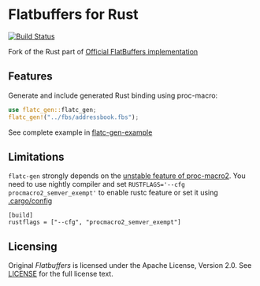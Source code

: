 Flatbuffers for Rust
========

[![Build Status](https://travis-ci.org/termoshtt/rust-flatbuffers.svg?branch=master)](https://travis-ci.org/termoshtt/rust-flatbuffers)

Fork of the Rust part of [Official FlatBuffers implementation](https://github.com/google/flatbuffers)

Features
---------
Generate and include generated Rust binding using proc-macro:

```rust
use flatc_gen::flatc_gen;
flatc_gen!("../fbs/addressbook.fbs");
```

See complete example in [flatc-gen-example](./flatc-gen-example)

Limitations
------------
`flatc-gen` strongly depends on the [unstable feature of proc-macro2](https://docs.rs/proc-macro2/0.4.27/proc_macro2/#unstable-features). You need to use nightly compiler and set `RUSTFLAGS='--cfg procmacro2_semver_exempt'` to enable rustc feature or set it using [.cargo/config](./.cargo/config)

```
[build]
rustflags = ["--cfg", "procmacro2_semver_exempt"]
```

Licensing
----------
Original *Flatbuffers* is licensed under the Apache License, Version 2.0. See [LICENSE](https://github.com/google/flatbuffers/blob/master/LICENSE.txt) for the full license text.
